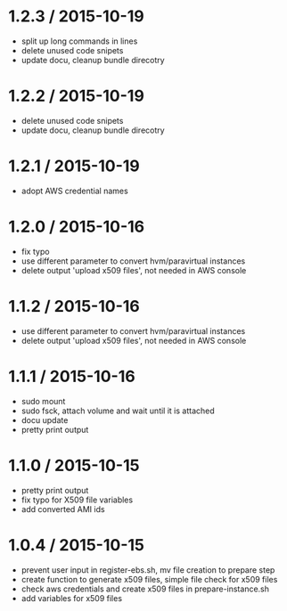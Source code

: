 
1.2.3 / 2015-10-19 
==================

 * split up long commands in lines
 * delete unused code snipets
 * update docu, cleanup bundle direcotry

1.2.2 / 2015-10-19 
==================

 * delete unused code snipets
 * update docu, cleanup bundle direcotry

1.2.1 / 2015-10-19 
==================

 * adopt AWS credential names

1.2.0 / 2015-10-16 
==================

 * fix typo
 * use different parameter to convert hvm/paravirtual instances
 * delete output 'upload x509 files', not needed in AWS console

1.1.2 / 2015-10-16 
==================

 * use different parameter to convert hvm/paravirtual instances
 * delete output 'upload x509 files', not needed in AWS console

1.1.1 / 2015-10-16 
==================

 * sudo mount
 * sudo fsck, attach volume and wait until it is attached
 * docu update
 * pretty print output

1.1.0 / 2015-10-15 
==================

 * pretty print output
 * fix typo for X509 file variables
 * add converted AMI ids


1.0.4 / 2015-10-15 
==================

 * prevent user input in register-ebs.sh, mv file creation to prepare step
 * create function to generate x509 files, simple file check for x509 files
 * check aws credentials and create x509 files in prepare-instance.sh
 * add variables for x509 files
